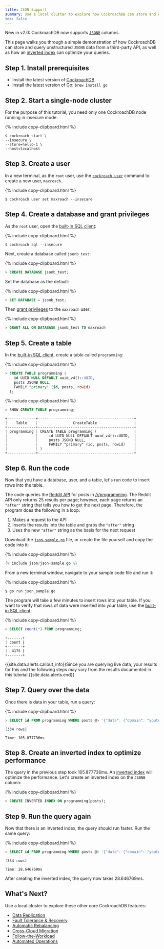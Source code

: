 ```yaml
---
title: JSON Support
summary: Use a local cluster to explore how CockroachDB can store and query unstructured JSONB data.
toc: false
---
```


<span class="version-tag">New in v2.0:</span> CockroachDB now supports [`JSONB`](jsonb.html) columns.

This page walks you through a simple demonstration of how CockroachDB can store and query unstructured `JSONB` data from a third-party API, as well as how an [inverted index](inverted-indexes.html) can optimize your queries.

<div id="toc"></div>

## Step 1. Install prerequisites

- Install the latest version of [CockroachDB](install-cockroachdb.html).
- Install the latest version of [Go](https://golang.org/dl/): `brew install go`

## Step 2. Start a single-node cluster

For the purpose of this tutorial, you need only one CockroachDB node running in insecure mode:

{% include copy-clipboard.html %}
~~~ shell
$ cockroach start \
--insecure \
--store=hello-1 \
--host=localhost
~~~

## Step 3. Create a user

In a new terminal, as the `root` user, use the [`cockroach user`](create-and-manage-users.html) command to create a new user, `maxroach`.

{% include copy-clipboard.html %}
~~~ shell
$ cockroach user set maxroach --insecure
~~~

## Step 4. Create a database and grant privileges

As the `root` user, open the [built-in SQL client](use-the-built-in-sql-client.html):

{% include copy-clipboard.html %}
~~~ shell
$ cockroach sql --insecure
~~~

Next, create a database called `jsonb_test`:

{% include copy-clipboard.html %}
~~~ sql
> CREATE DATABASE jsonb_test;
~~~

Set the database as the default:

{% include copy-clipboard.html %}
~~~ sql
> SET DATABASE = jsonb_test;
~~~

Then [grant privileges](grant.html) to the `maxroach` user:

{% include copy-clipboard.html %}
~~~ sql
> GRANT ALL ON DATABASE jsonb_test TO maxroach
~~~

## Step 5. Create a table

In the [built-in SQL client](use-the-built-in-sql-client.html), create a table called `programming`:

{% include copy-clipboard.html %}
~~~ sql
> CREATE TABLE programming (
    id UUID NULL DEFAULT uuid_v4()::UUID,
    posts JSONB NULL,
    FAMILY "primary" (id, posts, rowid)
  );
~~~

{% include copy-clipboard.html %}
~~~ sql
> SHOW CREATE TABLE programming;
~~~
~~~
+-------------+--------------------------------------------+
|    Table    |                CreateTable                 |
+-------------+--------------------------------------------+
| programming | CREATE TABLE programming (                 |
|             |     id UUID NULL DEFAULT uuid_v4()::UUID,  |
|             |     posts JSONB NULL,                      |
|             |     FAMILY "primary" (id, posts, rowid)    |
|             | )                                          |
+-------------+--------------------------------------------+
~~~

## Step 6. Run the code

Now that you have a database, user, and a table, let's run code to insert rows into the table.

The code queries the [Reddit API](https://www.reddit.com/dev/api/) for posts in [/r/programming](https://www.reddit.com/r/programming/). The Reddit API only returns 25 results per page; however, each page returns an `"after"` string that tells you how to get the next page. Therefore, the program does the following in a loop:

1. Makes a request to the API
2. Inserts the results into the table and grabs the `"after"` string
3. Uses the new `"after"` string as the basis for the next request

Download the <a href="https://raw.githubusercontent.com/cockroachdb/docs/master/_includes/json/json-sample.go" download><code>json-sample.go</code></a> file, or create the file yourself and copy the code into it:

{% include copy-clipboard.html %}
~~~ go
{% include json/json-sample.go %}
~~~

From a new terminal window, navigate to your sample code file and run it:

{% include copy-clipboard.html %}
~~~ shell
$ go run json_sample.go
~~~

The program will take a few minutes to insert rows into your table. If you want to verify that rows of data were inserted into your table,  use the [built-in SQL client](use-the-built-in-sql-client.html):

{% include copy-clipboard.html %}
~~~ sql
> SELECT count(*) FROM programming;
~~~
~~~
+-------+
| count |
+-------+
|  4175 |
+-------+
~~~

{{site.data.alerts.callout_info}}Since you are querying live data, your results for this and the following steps may vary from the results documented in this tutorial.{{site.data.alerts.end}}

## Step 7. Query over the data

Once there is data in your table, run a query:

{% include copy-clipboard.html %}
~~~ sql
> SELECT id FROM programming WHERE posts @> '{"data": {"domain": "youtube.com"}}';
~~~
~~~
(334 rows)

Time: 105.877736ms
~~~

## Step 8. Create an inverted index to optimize performance

The query in the previous step took 105.877736ms. An [inverted index](inverted-indexes.html) will optimize the performance. Let's create an inverted index on the `JSONB` column:

{% include copy-clipboard.html %}
~~~ sql
> CREATE INVERTED INDEX ON programming(posts);
~~~

## Step 9. Run the query again

Now that there is an inverted index, the query should run faster. Run the same query:

{% include copy-clipboard.html %}
~~~ sql
> SELECT id FROM programming WHERE posts @> '{"data": {"domain": "youtube.com"}}';
~~~
~~~
(334 rows)

Time: 28.646769ms
~~~

After creating the inverted index, the query now takes 28.646769ms.

## What's Next?

Use a local cluster to explore these other core CockroachDB features:

- [Data Replication](demo-data-replication.html)
- [Fault Tolerance & Recovery](demo-fault-tolerance-and-recovery.html)
- [Automatic Rebalancing](demo-automatic-rebalancing.html)
- [Cross-Cloud Migration](demo-automatic-cloud-migration.html)
- [Follow-the-Workload](demo-follow-the-workload.html)
- [Automated Operations](orchestrate-a-local-cluster-with-kubernetes-insecure.html)
